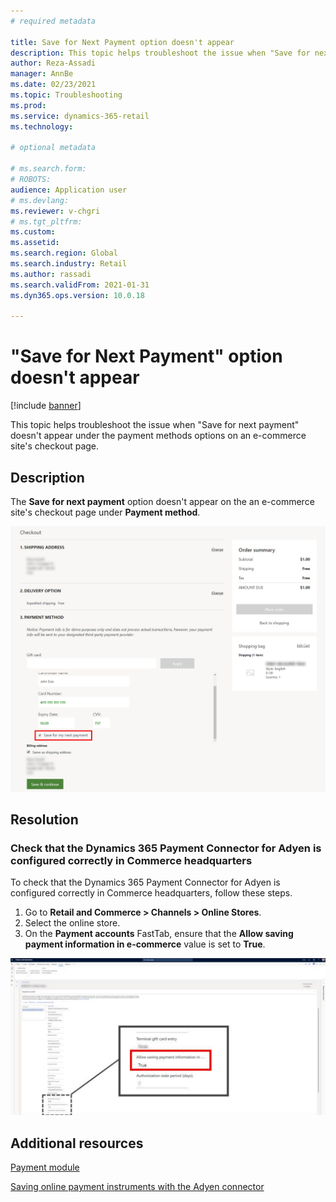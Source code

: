 ```yaml
---
# required metadata

title: Save for Next Payment option doesn't appear
description: This topic helps troubleshoot the issue when "Save for next payment" doesn't appear under the payment methods options on an e-commerce site checkout page. 
author: Reza-Assadi
manager: AnnBe
ms.date: 02/23/2021
ms.topic: Troubleshooting
ms.prod: 
ms.service: dynamics-365-retail
ms.technology: 

# optional metadata

# ms.search.form: 
# ROBOTS: 
audience: Application user
# ms.devlang: 
ms.reviewer: v-chgri
# ms.tgt_pltfrm: 
ms.custom: 
ms.assetid: 
ms.search.region: Global
ms.search.industry: Retail
ms.author: rassadi
ms.search.validFrom: 2021-01-31
ms.dyn365.ops.version: 10.0.18

---
```


# "Save for Next Payment" option doesn't appear

[!include [banner](../../includes/banner.md)]

This topic helps troubleshoot the issue when "Save for next payment" doesn't appear under the payment methods options on an e-commerce site's checkout page.

## Description

The **Save for next payment** option doesn't appear on the an e-commerce site's checkout page under **Payment method**.

![Payment module save for next payment checkbox](media/payment-module-save-payment.jpg)

## Resolution

### Check that the Dynamics 365 Payment Connector for Adyen is configured correctly in Commerce headquarters

To check that the Dynamics 365 Payment Connector for Adyen is configured correctly in Commerce headquarters, follow these steps.

1. Go to **Retail and Commerce \> Channels \> Online Stores**.
1. Select the online store.
1. On the **Payment accounts** FastTab, ensure that the **Allow saving payment information in e-commerce** value is set to **True**.

![Payment connector save for next payment checkbox](media/payment-connector-save-payment.jpg)

## Additional resources

[Payment module](../payment-module.md)

[Saving online payment instruments with the Adyen connector](../adyen-connector-listpi.md)



